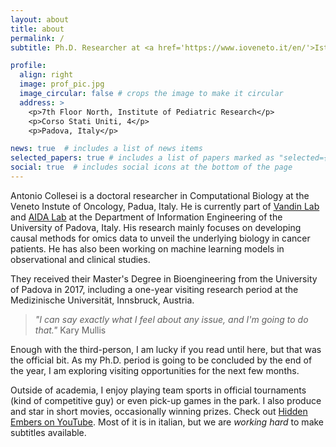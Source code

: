 ```yaml
---
layout: about
title: about
permalink: /
subtitle: Ph.D. Researcher at <a href='https://www.ioveneto.it/en/'>Istituto Oncologico Veneto IRCCS</a>.

profile:
  align: right
  image: prof_pic.jpg
  image_circular: false # crops the image to make it circular
  address: >
    <p>7th Floor North, Institute of Pediatric Research</p>
    <p>Corso Stati Uniti, 4</p>
    <p>Padova, Italy</p>

news: true  # includes a list of news items
selected_papers: true # includes a list of papers marked as "selected={true}"
social: true  # includes social icons at the bottom of the page
---
```

Antonio Collesei is a doctoral researcher in Computational Biology at the Veneto Instute of Oncology, Padua, Italy. He is currently part of [Vandin Lab](`https://www.dei.unipd.it/~vandinfa/PI.html`) and [AIDA Lab](`https://aidalabdei.github.io/`) at the Department of Information Engineering of the University of Padova, Italy.
His research mainly focuses on developing causal methods for omics data to unveil the underlying biology in cancer patients. He has also been working on machine learning models in observational and clinical studies.

They received their Master's Degree in Bioengineering from the University of Padova in 2017, including a one-year visiting research period at the Medizinische Universität, Innsbruck, Austria.

> *"I can say exactly what I feel about any issue, and I'm going to do that."*
> Kary Mullis

Enough with the third-person, I am lucky if you read until here, but that was the official bit.
As my Ph.D. period is going to be concluded by the end of the year, I am exploring visiting opportunities for the next few months.

Outside of academia, I enjoy playing team sports in official tournaments (kind of competitive guy) or even pick-up games in the park. I also produce and star in short movies, occasionally winning prizes. Check out [Hidden Embers on YouTube](`https://www.youtube.com/user/hiddenembers`). Most of it is in italian, but we are *working hard* to make subtitles available.
